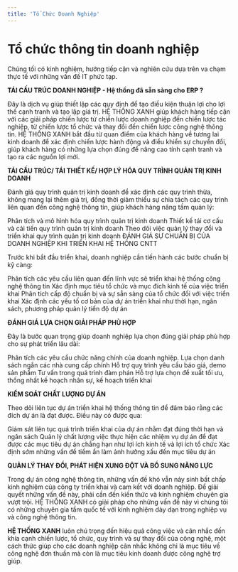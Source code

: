 ```yaml
---
title: 'Tổ Chức Doanh Nghiệp'
---
```


# Tổ chức thông tin doanh nghiệp


Chúng tối có kinh nghiệm, hướng tiếp cận và nghiên cứu dựa trên va chạm thực tế với những vấn đề IT phức tạp.

**TÁI CẤU TRÚC DOANH NGHIỆP - Hệ thống đã sẵn sàng cho ERP ?**

Đây là dịch vụ giúp thiết lập các quy định để tạo điều kiện thuận lợi cho lợi thế cạnh tranh và tạo lập giá trị. HỆ THỐNG XANH giúp khách hàng tiếp cận với các giải pháp chiến lược từ chiến lược doanh nghiệp đến chiến lược tác nghiệp, từ chiến lược tổ chức và thay đổi đến chiến lược công nghệ thông tin. HỆ THỐNG XANH bắt đầu từ quan điểm của khách hàng về tương lai kinh doanh để xác định chiến lược hành động và điều khiển sự chuyển đổi, giúp khách hàng có những lựa chọn đúng để nâng cao tính cạnh tranh và tạo ra các nguồn lợi mới.

**TÁI CẤU TRÚC/ TÁI THIẾT KẾ/ HỢP LÝ HÓA QUY TRÌNH QUẢN TRỊ KINH DOANH**

Đánh giá quy trình quản trị kinh doanh để xác định các quy trình thừa, không mang lại thêm giá trị, đồng thời giảm thiểu sự chia tách các quy trình liên quan đến công nghệ thông tin, giúp khách hàng nâng tầm quản lý:

Phân tích và mô hình hóa quy trình quản trị kinh doanh
Thiết kế tái cơ cấu và cải tiến quy trình quản trị kinh doanh
Theo dõi việc quản lý thay đổi và triển khai quy trình quản trị kinh doanh
ĐÁNH GIÁ SỰ CHUẨN BỊ CỦA DOANH NGHIỆP KHI TRIỂN KHAI HỆ THỐNG CNTT

Trước khi bắt đầu triển khai, doanh nghiệp cần tiến hành các bước chuẩn bị kỹ càng:

Phân tích các yêu cầu liên quan đến lĩnh vực sẽ triển khai hệ thống công nghệ thông tin
Xác định mục tiêu tổ chức và mục đích kinh tế của việc triển khai
Phân tích cấp độ chuẩn bị và sự sẵn sàng của tổ chức đối với việc triển khai
Xác định các yếu tố cơ bản của dự án triển khai như thời hạn, ngân sách, phương pháp quản lý tiến độ dự án

**ĐÁNH GIÁ LỰA CHỌN GIẢI PHÁP PHÙ HỢP**

Đây là bước quan trọng giúp doanh nghiệp lựa chọn đúng giải pháp phù hợp cho sự phát triển lâu dài:

Phân tích các yêu cầu chức năng chính của doanh nghiệp.
Lựa chọn danh sách ngắn các nhà cung cấp chính
Hỗ trợ quy trình yêu cầu báo giá, demo sản phẩm
Tư vấn trong quá trình đàm phán
Hỗ trợ lựa chọn đề xuất tối ưu, thống nhất kế hoạch nhân sự, kế hoạch triển khai

**KIỂM SOÁT CHẤT LƯỢNG DỰ ÁN**

Theo dõi liên tục dự án triển khai hệ thống thông tin để đảm bảo rằng các đích dự án là đạt được. Điều này có được qua:

Giám sát liên tục quá trình triển khai của dự án nhằm đạt đúng thời hạn và ngân sách
Quản lý chất lượng việc thực hiện các nhiệm vụ dự án để đạt được các mục tiêu dự án chẳng hạn như lợi ích kinh tế và lợi ích tổ chức
Xác định sớm những vấn đề tiềm ẩn làm ảnh hưởng xấu đến mục tiêu dự án

**QUẢN LÝ THAY ĐỔI, PHÁT HIỆN XUNG ĐỘT VÀ BỔ SUNG NĂNG LỰC**

Trong dự án công nghệ thông tin, những vấn đề khó vẫn nảy sinh bất chấp kinh nghiệm của công ty triển khai và cam kết với doanh nghiệp. Để giải quyết những vấn đề này, phải cần đến kiến thức và kinh nghiệm chuyên gia vượt trội. HỆ THỐNG XANH có giải pháp cho những vấn đề này vì chúng tôi có những chuyên gia tầm quốc tế với kinh nghiệm dày dạn trong nghiệp vụ và công nghệ thông tin.

**HỆ THỐNG XANH**  luôn chú trọng đến hiệu quả công việc và cân nhắc đến khía cạnh chiến lược, tổ chức, quy trình và sự thay đổi của công nghệ, một cách thức giúp cho các doanh nghiệp cân nhắc không chỉ là mục tiêu về công nghệ đơn thuần mà còn là mục tiêu kinh doanh được công nghệ trợ giúp.